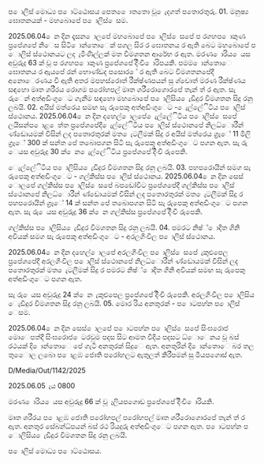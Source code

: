 ප ොලිස් මොධ්‍ය ප ොට්ඨොසය පෙත ෙොතතො වූ ෙැදගත් පතොරතුරු. 01. මනුෂ්‍ය ඝොතනයක් - මහබොපේ ප ොලිස් ෙසම.

2025.06.04 ෙන දින දෑසන ොලපේ මහබොපේ ප ොලිස් ෙසපේ ප රගහප ොකුණ ප්‍රපේශපේ නිෙස සිටි ොන්තොෙක් පගල සිර ර ඝොතනය ර ඇති බෙට මහබොපේ ප ොලිස් ස්ථොනයට ලද ැමිණිල්ලක් මත විමශතන ආරේභ ර ඇත. මරණ ොරිය ෙයස අවුරුදු 63 ක් වූ ප රගහප ොකුණ ප්‍රපේශපේ දිිංචි ොරිපයකි. පමම ොන්තොෙ ඝොතනය ර ඇයපේ රන් භොණ්ඩද පසොර ේ ර ඇති බෙට විමශතනපේදී අනොෙරණය වී ඇති අතර මපහස්රොත් රීක්ෂ්‍ණපයන් සු ශ්චොත් මරණ රීක්ෂ්‍ණය සඳහො මෘත ශරීරය රොගම පරෝහපල් මෘත ශරීරොගොරපේ තැන් ත් ර ඇත. සැ රුෙන් අත්අඩිංගුෙට ගැනීම සඳහො මහබොපේ ප ොලිසිය ෙැඩිදුර විමශතන සිදු රනු ලබයි. 02. අයිස් මත්රෙය සමඟ සැ රුපෙකු අත්අඩිංගුෙට - ෙැල්ලේිටිය ප ොලිස් ස්ථොනය. 2025.06.04 ෙන දින දහෙල් ොලපේ ෙැල්ලේිටිය ප ොලිස් ෙසපේ ලයිසන්ප ොළ ෙත්ත ප්‍රපේශපේදී ෙැල්ලේිටිය ප ොලිස් ස්ථොනපේ නිලධ්‍ොරීන් ණ්ඩොයමක් විසින් ලද පතොරතුරක් මත ෙැටලීමක් සිදු ර අයිස් මත්රෙය ග්‍රෑේ 11 මිලි ග්‍රෑේ 300 ක් සන්ත පේ තබොපගන සිටි සැ රුපෙකු අත්අඩිංගුෙට පගන ඇත. සැ රු ෙයස අවුරුදු 30 ක් ෙන ෙැල්ලේිටිය ප්‍රපේශපේ දිිංචි රුපෙකි.

ෙැල්ලේිටිය ප ොලිසිය ෙැඩිදුර විමශතන සිදු රනු ලබයි. 03. පහපරොයින් සමග සැ රුපෙකු අත්අඩිංගුෙට - ගල්කිස්ස ප ොලිස් ස්ථොනය. 2025.06.04 ෙන දින සෙස් ොලපේ ගල්කිස්ස ප ොලිස් ෙසපේ බපඩෝවිට ප්‍රපේශපේදී ගල්කිස්ස ප ොලිස් ස්ථොනපේ නිලධ්‍ොරීන් ණ්ඩොයමක් විසින් ලද පතොරතුරක් මත ෙැටලීමක් සිදු ර පහපරොයින් ග්‍රෑේ 14 ක් සන්ත පේ තබොපගන සිටි සැ රුපෙකු අත්අඩිංගුෙට පගන ඇත. සැ රු ෙයස අවුරුදු 36 ක් ෙන ගල්කිස්ස ප්‍රපේශපේ දිිංචි රුපෙකි.

ගල්කිස්ස ප ොලිසිය ෙැඩිදුර විමශතන සිදු රනු ලබයි. 04. පමරට නිෂ්‍් ොදිත ගිනි අවියක් සමග සැ රුපෙකු අත්අඩිංගුෙට - අරලගිංවිල ප ොලිස් ස්ථොනය.

2025.06.04 ෙන දින දහෙල් ොලපේ අරලගිංවිල ප ොලිස් ෙසපේ ැකුළුපෙල ප්‍රපේශපේදී අරලගිංවිල ප ොලිස් ස්ථොනපේ නිලධ්‍ොරීන් ණ්ඩොයමක් විසින් ලද පතොරතුරක් මත ෙැටලීමක් සිදු ර පමරට නිෂ්‍් ොදිත ගිනි අවියක් සමඟ සැ රුපෙකු අත්අඩිංගුෙට පගන ඇත.

සැ රු ෙයස අවුරුදු 24 ක් ෙන ැකුළුපෙල ප්‍රපේශපේ දිිංචි රුපෙකි. අරලගිංවිල ප ොලිසිය ෙැඩිදුර විමශතන සිදු රනු ලබයි. 05. මොර රිය අනතුරක් - ප ොටපහ්න ප ොලිස් ෙසම.

2025.06.04 ෙන දින සෙස් ොලපේ ප ොටපහ්න ප ොලිස් ෙසපේ සිංඝරොජ මොෙපත්දී සිංඝරොජ ෙටරවුම පදස සිට ආමත වීදිය පදසට ධ්‍ොෙනය වූ බස් රථයක් දි ොන්තොෙ පේ ගැටී අනතුරක් සිදුෙ ඇත. අනතුරින් දි ොන්තොෙ බර තල තුෙොල ලබො ප ොළඹ ජොති පරෝහලට ඇතුලත් කිරීපමන් සු මියපගොස් ඇත.

D/Media/Out/1142/2025

2025.06.05 ැය 0800

මරණ ොරිය ෙයස අවුරුදු 66 ක් වූ ෑලියපගොඩ ප්‍රපේශපේ දිිංචි ොරියකි.

මෘත ශරීරය ප ොළඹ ජොති පරෝහපල් පරෝහපල් මෘත ශරීරොගොරපේ තැන් ත් ර ඇත. අනතුර සේබන්ධ්‍පයන් බස් රථ රියදුරු අත්අඩිංගුෙට පගන ඇත. ප ොටපහ්න ප ොලිසිය ෙැඩිදුර විමශතන සිදු රනු ලබයි.

ප ොලිස් මොධ්‍ය ප ොට්ඨොසය.
